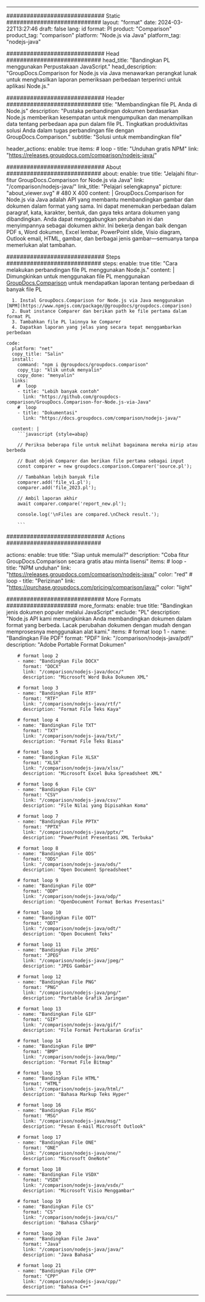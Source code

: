 
---
############################# Static ############################
layout: "format"
date:  2024-03-22T13:27:46
draft: false
lang: id
format: Pl
product: "Comparison"
product_tag: "comparison"
platform: "Node.js via Java"
platform_tag: "nodejs-java"

############################# Head ############################
head_title: "Bandingkan PL menggunakan Perpustakaan JavaScript."
head_description: "GroupDocs.Comparison for Node.js via Java menawarkan perangkat lunak untuk menghasilkan laporan pemeriksaan perbedaan terperinci untuk aplikasi Node.js."

############################# Header ############################
title: "Membandingkan file PL Anda di Node.js" 
description: "Pustaka perbandingan dokumen berdasarkan Node.js memberikan kesempatan untuk mengumpulkan dan menampilkan data tentang perbedaan apa pun dalam file PL. Tingkatkan produktivitas solusi Anda dalam tugas perbandingan file dengan GroupDocs.Comparison."
subtitle: "Solusi untuk membandingkan file" 

header_actions:
  enable: true
  items:
    #  loop
    - title: "Unduhan gratis NPM"
      link: "https://releases.groupdocs.com/comparison/nodejs-java/"
      
############################# About ############################
about:
    enable: true
    title: "Jelajahi fitur-fitur GroupDocs.Comparison for Node.js via Java"
    link: "/comparison/nodejs-java/"
    link_title: "Pelajari selengkapnya"
    picture: "about_viewer.svg" # 480 X 400
    content: |
       GroupDocs.Comparison for Node.js via Java adalah API yang membantu membandingkan gambar dan dokumen dalam format yang sama. Ini dapat menemukan perbedaan dalam paragraf, kata, karakter, bentuk, dan gaya teks antara dokumen yang dibandingkan. Anda dapat menggabungkan perubahan ini dan menyimpannya sebagai dokumen akhir. Ini bekerja dengan baik dengan PDF s, Word dokumen, Excel lembar, PowerPoint slide, Visio diagram, Outlook email, HTML, gambar, dan berbagai jenis gambar—semuanya tanpa memerlukan alat tambahan.

############################# Steps ############################
steps:
    enable: true
    title: "Cara melakukan perbandingan file PL menggunakan Node.js."
    content: |
      Dimungkinkan untuk menggunakan file PL menggunakan [GroupDocs.Comparison](https://products.groupdocs.com/comparison/nodejs-java/) untuk mendapatkan laporan tentang perbedaan di banyak file PL
      
      1. Instal GroupDocs.Comparison for Node.js via Java menggunakan [NPM](https://www.npmjs.com/package/@groupdocs/groupdocs.comparison)
      2. Buat instance Comparer dan berikan path ke file pertama dalam format PL
      3. Tambahkan file PL lainnya ke Comparer
      4. Dapatkan laporan yang jelas yang secara tepat menggambarkan perbedaan
   
    code:
      platform: "net"
      copy_title: "Salin"
      install:
        command: "npm i @groupdocs/groupdocs.comparison"
        copy_tip: "klik untuk menyalin"
        copy_done: "menyalin"
      links:
        #  loop
        - title: "Lebih banyak contoh"
          link: "https://github.com/groupdocs-comparison/GroupDocs.Comparison-for-Node.js-via-Java"
        #  loop
        - title: "Dokumentasi"
          link: "https://docs.groupdocs.com/comparison/nodejs-java/"
          
      content: |
        ```javascript {style=abap}

        // Periksa beberapa file untuk melihat bagaimana mereka mirip atau berbeda

        // Buat objek Comparer dan berikan file pertama sebagai input
        const comparer = new groupdocs.comparison.Comparer('source.pl');

        // Tambahkan lebih banyak file
        comparer.add('file_v1.pl');
        comparer.add('file_2023.pl');

        // Ambil laporan akhir
        await comparer.compare('report_new.pl');

        console.log('\nFiles are compared.\nCheck result.');

        ```            

############################# Actions ############################

actions:
  enable: true
  title: "Siap untuk memulai?"
  description: "Coba fitur GroupDocs.Comparison secara gratis atau minta lisensi"
  items:
    #  loop
    - title: "NPM unduhan"
      link: "https://releases.groupdocs.com/comparison/nodejs-java/"
      color: "red"
        #  loop
    - title: "Perizinan"
      link: "https://purchase.groupdocs.com/pricing/comparison/java/"
      color: "light"


############################# More Formats #####################
more_formats:
    enable: true
    title: "Bandingkan jenis dokumen populer melalui JavaScript"
    exclude: "PL"
    description: "Node.js API kami memungkinkan Anda membandingkan dokumen dalam format yang berbeda. Lacak perubahan dokumen dengan mudah dengan memprosesnya menggunakan alat kami."
    items: 
        # format loop 1
        - name: "Bandingkan File PDF"
          format: "PDF"
          link: "/comparison/nodejs-java/pdf/"
          description: "Adobe Portable Format Dokumen"

        # format loop 2
        - name: "Bandingkan File DOCX"
          format: "DOCX"
          link: "/comparison/nodejs-java/docx/"
          description: "Microsoft Word Buka Dokumen XML"

        # format loop 3
        - name: "Bandingkan File RTF"
          format: "RTF"
          link: "/comparison/nodejs-java/rtf/"
          description: "Format File Teks Kaya"

        # format loop 4
        - name: "Bandingkan File TXT"
          format: "TXT"
          link: "/comparison/nodejs-java/txt/"
          description: "Format File Teks Biasa"

        # format loop 5
        - name: "Bandingkan File XLSX"
          format: "XLSX"
          link: "/comparison/nodejs-java/xlsx/"
          description: "Microsoft Excel Buka Spreadsheet XML"

        # format loop 6
        - name: "Bandingkan File CSV"
          format: "CSV"
          link: "/comparison/nodejs-java/csv/"
          description: "File Nilai yang Dipisahkan Koma"

        # format loop 7
        - name: "Bandingkan File PPTX"
          format: "PPTX"
          link: "/comparison/nodejs-java/pptx/"
          description: "PowerPoint Presentasi XML Terbuka"

        # format loop 8
        - name: "Bandingkan File ODS"
          format: "ODS"
          link: "/comparison/nodejs-java/ods/"
          description: "Open Document Spreadsheet"

        # format loop 9
        - name: "Bandingkan File ODP"
          format: "ODP"
          link: "/comparison/nodejs-java/odp/"
          description: "OpenDocument Format Berkas Presentasi"

        # format loop 10
        - name: "Bandingkan File ODT"
          format: "ODT"
          link: "/comparison/nodejs-java/odt/"
          description: "Open Document Teks"

        # format loop 11
        - name: "Bandingkan File JPEG"
          format: "JPEG"
          link: "/comparison/nodejs-java/jpeg/"
          description: "JPEG Gambar"

        # format loop 12
        - name: "Bandingkan File PNG"
          format: "PNG"
          link: "/comparison/nodejs-java/png/"
          description: "Portable Grafik Jaringan"

        # format loop 13
        - name: "Bandingkan File GIF"
          format: "GIF"
          link: "/comparison/nodejs-java/gif/"
          description: "File Format Pertukaran Grafis"

        # format loop 14
        - name: "Bandingkan File BMP"
          format: "BMP"
          link: "/comparison/nodejs-java/bmp/"
          description: "Format File Bitmap"

        # format loop 15
        - name: "Bandingkan File HTML"
          format: "HTML"
          link: "/comparison/nodejs-java/html/"
          description: "Bahasa Markup Teks Hyper"

        # format loop 16
        - name: "Bandingkan File MSG"
          format: "MSG"
          link: "/comparison/nodejs-java/msg/"
          description: "Pesan E-mail Microsoft Outlook"

        # format loop 17
        - name: "Bandingkan File ONE"
          format: "ONE"
          link: "/comparison/nodejs-java/one/"
          description: "Microsoft OneNote"

        # format loop 18
        - name: "Bandingkan File VSDX"
          format: "VSDX"
          link: "/comparison/nodejs-java/vsdx/"
          description: "Microsoft Visio Menggambar"

        # format loop 19
        - name: "Bandingkan File CS"
          format: "CS"
          link: "/comparison/nodejs-java/cs/"
          description: "Bahasa CSharp"

        # format loop 20
        - name: "Bandingkan File Java"
          format: "Java"
          link: "/comparison/nodejs-java/java/"
          description: "Java Bahasa"
          
        # format loop 21
        - name: "Bandingkan File CPP"
          format: "CPP"
          link: "/comparison/nodejs-java/cpp/"
          description: "Bahasa C++"
---